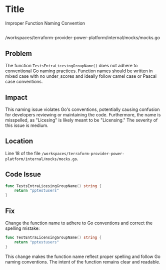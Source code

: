 # Title

Improper Function Naming Convention

##

/workspaces/terraform-provider-power-platform/internal/mocks/mocks.go

## Problem

The function `TestsEntraLicesingGroupName()` does not adhere to conventional Go naming practices. Function names should be written in mixed case with no under_scores and ideally follow camel case or Pascal case conventions. 

## Impact

This naming issue violates Go's conventions, potentially causing confusion for developers reviewing or maintaining the code. Furthermore, the name is misspelled, as "Licesing" is likely meant to be "Licensing." The severity of this issue is medium.

## Location

Line 18 of the file `/workspaces/terraform-provider-power-platform/internal/mocks/mocks.go`.

## Code Issue

```go
func TestsEntraLicesingGroupName() string {
	return "pptestusers"
}
```

## Fix

Change the function name to adhere to Go conventions and correct the spelling mistake:

```go
func TestEntraLicensingGroupName() string {
	return "pptestusers"
}
```

This change makes the function name reflect proper spelling and follow Go naming conventions. The intent of the function remains clear and readable.